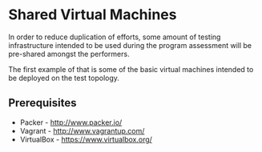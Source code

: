Shared Virtual Machines
=======================

In order to reduce duplication of efforts, some amount of testing
infrastructure intended to be used during the program assessment will be
pre-shared amongst the performers.

The first example of that is some of the basic virtual machines intended to be
deployed on the test topology.

Prerequisites
-------------

* Packer - http://www.packer.io/ 
* Vagrant - http://www.vagrantup.com/
* VirtualBox - https://www.virtualbox.org/
